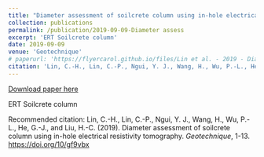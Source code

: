 ```yaml
---
title: "Diameter assessment of soilcrete column using in-hole electrical resistivity tomography"
collection: publications
permalink: /publication/2019-09-09-Diameter assess
excerpt: 'ERT Soilcrete column'
date: 2019-09-09
venue: 'Geotechnique'
# paperurl: 'https://flyercarol.github.io/files/Lin et al. - 2019 - Diameter assessment of soilcrete column using in-h.pdf'
citation: 'Lin, C.-H., Lin, C.-P., Ngui, Y. J., Wang, H., Wu, P.-L., He, G.-J., and Liu, H.-C. (2019). Diameter assessment of soilcrete column using in-hole electrical resistivity tomography. <i>Geotechnique</i>, 1-13. https://doi.org/10/gf9vbx'
---
```


<a href='https://flyercarol.github.io/files/Lin et al. - 2019 - Diameter assessment of soilcrete column using in-h.pdf'>Download paper here</a>

ERT Soilcrete column

Recommended citation: Lin, C.-H., Lin, C.-P., Ngui, Y. J., Wang, H., Wu, P.-L., He, G.-J., and Liu, H.-C. (2019). Diameter assessment of soilcrete column using in-hole electrical resistivity tomography. <i>Geotechnique</i>, 1-13. https://doi.org/10/gf9vbx

<br><script type="text/javascript" src="https://cdnjs.buymeacoffee.com/1.0.0/button.prod.min.js" data-name="bmc-button" data-slug="flyercarol" data-color="#FFDD00" data-emoji=""  data-font="Cookie" data-text="Buy me a coffee" data-outline-color="#000000" data-font-color="#000000" data-coffee-color="#ffffff" ></script>
